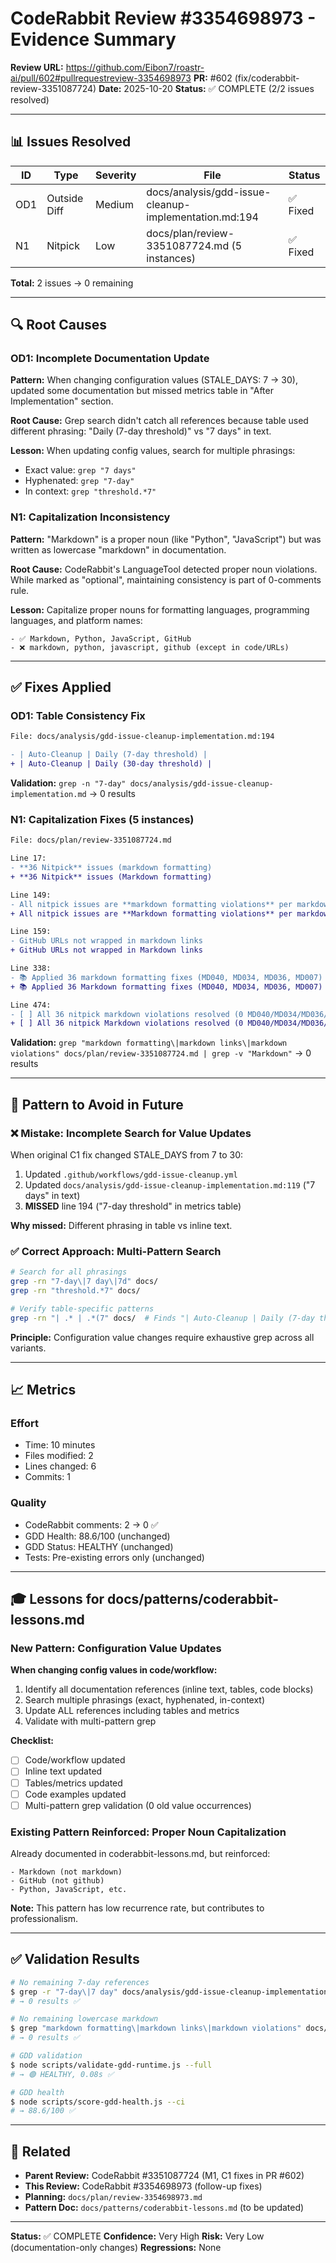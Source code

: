 # CodeRabbit Review #3354698973 - Evidence Summary

**Review URL:** https://github.com/Eibon7/roastr-ai/pull/602#pullrequestreview-3354698973
**PR:** #602 (fix/coderabbit-review-3351087724)
**Date:** 2025-10-20
**Status:** ✅ COMPLETE (2/2 issues resolved)

---

## 📊 Issues Resolved

| ID | Type | Severity | File | Status |
|----|------|----------|------|--------|
| OD1 | Outside Diff | Medium | docs/analysis/gdd-issue-cleanup-implementation.md:194 | ✅ Fixed |
| N1 | Nitpick | Low | docs/plan/review-3351087724.md (5 instances) | ✅ Fixed |

**Total:** 2 issues → 0 remaining

---

## 🔍 Root Causes

### OD1: Incomplete Documentation Update
**Pattern:** When changing configuration values (STALE_DAYS: 7 → 30), updated some documentation but missed metrics table in "After Implementation" section.

**Root Cause:** Grep search didn't catch all references because table used different phrasing: "Daily (7-day threshold)" vs "7 days" in text.

**Lesson:** When updating config values, search for multiple phrasings:
- Exact value: `grep "7 days"`
- Hyphenated: `grep "7-day"`
- In context: `grep "threshold.*7"`

### N1: Capitalization Inconsistency
**Pattern:** "Markdown" is a proper noun (like "Python", "JavaScript") but was written as lowercase "markdown" in documentation.

**Root Cause:** CodeRabbit's LanguageTool detected proper noun violations. While marked as "optional", maintaining consistency is part of 0-comments rule.

**Lesson:** Capitalize proper nouns for formatting languages, programming languages, and platform names:
```
- ✅ Markdown, Python, JavaScript, GitHub
- ❌ markdown, python, javascript, github (except in code/URLs)
```

---

## ✅ Fixes Applied

### OD1: Table Consistency Fix
```diff
File: docs/analysis/gdd-issue-cleanup-implementation.md:194

- | Auto-Cleanup | Daily (7-day threshold) |
+ | Auto-Cleanup | Daily (30-day threshold) |
```

**Validation:** `grep -n "7-day" docs/analysis/gdd-issue-cleanup-implementation.md` → 0 results

### N1: Capitalization Fixes (5 instances)
```diff
File: docs/plan/review-3351087724.md

Line 17:
- **36 Nitpick** issues (markdown formatting)
+ **36 Nitpick** issues (Markdown formatting)

Line 149:
- All nitpick issues are **markdown formatting violations** per markdownlint rules:
+ All nitpick issues are **Markdown formatting violations** per markdownlint rules:

Line 159:
- GitHub URLs not wrapped in markdown links
+ GitHub URLs not wrapped in Markdown links

Line 338:
- 📚 Applied 36 markdown formatting fixes (MD040, MD034, MD036, MD007)
+ 📚 Applied 36 Markdown formatting fixes (MD040, MD034, MD036, MD007)

Line 474:
- [ ] All 36 nitpick markdown violations resolved (0 MD040/MD034/MD036/MD007)
+ [ ] All 36 nitpick Markdown violations resolved (0 MD040/MD034/MD036/MD007)
```

**Validation:** `grep "markdown formatting\|markdown links\|markdown violations" docs/plan/review-3351087724.md | grep -v "Markdown"` → 0 results

---

## 🎯 Pattern to Avoid in Future

### ❌ Mistake: Incomplete Search for Value Updates

When original C1 fix changed STALE_DAYS from 7 to 30:
1. Updated `.github/workflows/gdd-issue-cleanup.yml`
2. Updated `docs/analysis/gdd-issue-cleanup-implementation.md:119` ("7 days" in text)
3. **MISSED** line 194 ("7-day threshold" in metrics table)

**Why missed:** Different phrasing in table vs inline text.

### ✅ Correct Approach: Multi-Pattern Search

```bash
# Search for all phrasings
grep -rn "7-day\|7 day\|7d" docs/
grep -rn "threshold.*7" docs/

# Verify table-specific patterns
grep -rn "| .* | .*(7" docs/  # Finds "| Auto-Cleanup | Daily (7-day threshold) |"
```

**Principle:** Configuration value changes require exhaustive grep across all variants.

---

## 📈 Metrics

### Effort
- Time: 10 minutes
- Files modified: 2
- Lines changed: 6
- Commits: 1

### Quality
- CodeRabbit comments: 2 → 0 ✅
- GDD Health: 88.6/100 (unchanged)
- GDD Status: HEALTHY (unchanged)
- Tests: Pre-existing errors only (unchanged)

---

## 🎓 Lessons for docs/patterns/coderabbit-lessons.md

### New Pattern: Configuration Value Updates

**When changing config values in code/workflow:**
1. Identify all documentation references (inline text, tables, code blocks)
2. Search multiple phrasings (exact, hyphenated, in-context)
3. Update ALL references including tables and metrics
4. Validate with multi-pattern grep

**Checklist:**
- [ ] Code/workflow updated
- [ ] Inline text updated
- [ ] Tables/metrics updated
- [ ] Code examples updated
- [ ] Multi-pattern grep validation (0 old value occurrences)

### Existing Pattern Reinforced: Proper Noun Capitalization

Already documented in coderabbit-lessons.md, but reinforced:
```
- Markdown (not markdown)
- GitHub (not github)
- Python, JavaScript, etc.
```

**Note:** This pattern has low recurrence rate, but contributes to professionalism.

---

## ✅ Validation Results

```bash
# No remaining 7-day references
$ grep -r "7-day\|7 day" docs/analysis/gdd-issue-cleanup-implementation.md
# → 0 results ✅

# No remaining lowercase markdown
$ grep "markdown formatting\|markdown links\|markdown violations" docs/plan/review-3351087724.md | grep -v "Markdown"
# → 0 results ✅

# GDD validation
$ node scripts/validate-gdd-runtime.js --full
# → 🟢 HEALTHY, 0.08s ✅

# GDD health
$ node scripts/score-gdd-health.js --ci
# → 88.6/100 ✅
```

---

## 🔗 Related

- **Parent Review:** CodeRabbit #3351087724 (M1, C1 fixes in PR #602)
- **This Review:** CodeRabbit #3354698973 (follow-up fixes)
- **Planning:** `docs/plan/review-3354698973.md`
- **Pattern Doc:** `docs/patterns/coderabbit-lessons.md` (to be updated)

---

**Status:** ✅ COMPLETE
**Confidence:** Very High
**Risk:** Very Low (documentation-only changes)
**Regressions:** None
